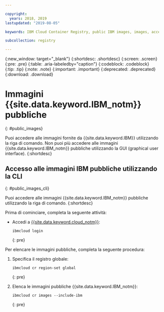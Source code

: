 ```yaml
---

copyright:
  years: 2018, 2019
lastupdated: "2019-08-05"

keywords: IBM Cloud Container Registry, public IBM images, images, accessing images,

subcollection: registry

---
```


{:new_window: target="_blank"}
{:shortdesc: .shortdesc}
{:screen: .screen}
{:pre: .pre}
{:table: .aria-labeledby="caption"}
{:codeblock: .codeblock}
{:tip: .tip}
{:note: .note}
{:important: .important}
{:deprecated: .deprecated}
{:download: .download}

# Immagini {{site.data.keyword.IBM_notm}} pubbliche
{: #public_images}

Puoi accedere alle immagini fornite da {{site.data.keyword.IBM}} utilizzando la riga di comando. Non puoi più accedere alle immagini {{site.data.keyword.IBM_notm}} pubbliche utilizzando la GUI (graphical user interface).
{:shortdesc}

## Accesso alle immagini IBM pubbliche utilizzando la CLI
{: #public_images_cli}

Puoi accedere alle immagini {{site.data.keyword.IBM_notm}} pubbliche utilizzando la riga di comando.
{:shortdesc}

Prima di cominciare, completa la seguente attività:

- Accedi a [{{site.data.keyword.cloud_notm}}](/docs/cli/reference/ibmcloud?topic=cloud-cli-ibmcloud_cli#ibmcloud_login):

  ```
  ibmcloud login
  ```
  {: pre}

Per elencare le immagini pubbliche, completa la seguente procedura:

1. Specifica il registro globale:

   ```
   ibmcloud cr region-set global
   ```
   {: pre}

2. Elenca le immagini pubbliche {{site.data.keyword.IBM_notm}}:

   ```
   ibmcloud cr images --include-ibm
   ```
   {: pre}
